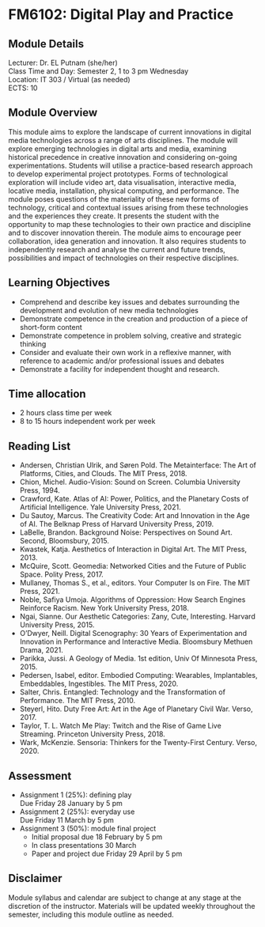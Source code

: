 # FM6102: Digital Play and Practice

## Module Details

Lecturer: Dr. EL Putnam (she/her)  
Class Time and Day: Semester 2, 1 to 3 pm Wednesday  
Location: IT 303 / Virtual (as needed)  
ECTS: 10

## Module Overview

This module aims to explore the landscape of current innovations in digital media technologies across a range of arts disciplines. The module will explore emerging technologies in digital arts and media, examining historical precedence in creative innovation and considering on-going experimentations. Students will utilise a practice-based research approach to develop experimental project prototypes. Forms of technological exploration will include video art, data visualisation, interactive media, locative media, installation, physical computing, and performance. The module poses questions of the materiality of these new forms of technology, critical and contextual issues arising from these technologies and the experiences they create. It presents the student with the opportunity to map these technologies to their own practice and discipline and to discover innovation therein. The module aims to encourage peer collaboration, idea generation and innovation. It also requires students to independently research and analyse the current and future trends, possibilities and impact of technologies on their respective disciplines.

## Learning Objectives

- Comprehend and describe key issues and debates surrounding the development and evolution of new media technologies
- Demonstrate competence in the creation and production of a piece of short-form content
- Demonstrate competence in problem solving, creative and strategic thinking
- Consider and evaluate their own work in a reflexive manner, with reference to academic and/or professional issues and debates
- Demonstrate a facility for independent thought and research.

## Time allocation

- 2 hours class time per week
- 8 to 15 hours independent work per week

## Reading List

- Andersen, Christian Ulrik, and Søren Pold. The Metainterface: The Art of Platforms, Cities, and Clouds. The MIT Press, 2018.
- Chion, Michel. Audio-Vision: Sound on Screen. Columbia University Press, 1994.
- Crawford, Kate. Atlas of AI: Power, Politics, and the Planetary Costs of Artificial Intelligence. Yale University Press, 2021.
- Du Sautoy, Marcus. The Creativity Code: Art and Innovation in the Age of AI. The Belknap Press of Harvard University Press, 2019.
- LaBelle, Brandon. Background Noise: Perspectives on Sound Art. Second, Bloomsbury, 2015.
- Kwastek, Katja. Aesthetics of Interaction in Digital Art. The MIT Press, 2013.
- McQuire, Scott. Geomedia: Networked Cities and the Future of Public Space. Polity Press, 2017.
- Mullaney, Thomas S., et al., editors. Your Computer Is on Fire. The MIT Press, 2021.
- Noble, Safiya Umoja. Algorithms of Oppression: How Search Engines Reinforce Racism. New York University Press, 2018.
- Ngai, Sianne. Our Aesthetic Categories: Zany, Cute, Interesting. Harvard University Press, 2015.
- O’Dwyer, Neill. Digital Scenography: 30 Years of Experimentation and Innovation in Performance and Interactive Media. Bloomsbury Methuen Drama, 2021.
- Parikka, Jussi. A Geology of Media. 1st edition, Univ Of Minnesota Press, 2015.
- Pedersen, Isabel, editor. Embodied Computing: Wearables, Implantables, Embeddables, Ingestibles. The MIT Press, 2020.
- Salter, Chris. Entangled: Technology and the Transformation of Performance. The MIT Press, 2010.
- Steyerl, Hito. Duty Free Art: Art in the Age of Planetary Civil War. Verso, 2017.
- Taylor, T. L. Watch Me Play: Twitch and the Rise of Game Live Streaming. Princeton University Press, 2018.
- Wark, McKenzie. Sensoria: Thinkers for the Twenty-First Century. Verso, 2020.

## Assessment

- Assignment 1 (25%): defining play  
Due Friday 28 January by 5 pm
- Assignment 2 (25%): everyday use  
Due Friday 11 March by 5 pm  
- Assignment 3 (50%): module final project  
    - Initial proposal due 18 February by 5 pm
    - In class presentations 30 March
    - Paper and project due Friday 29 April by 5 pm

## Disclaimer

Module syllabus and calendar are subject to change at any stage at the discretion of the instructor. Materials will be updated weekly throughout the semester, including this module outline as needed.